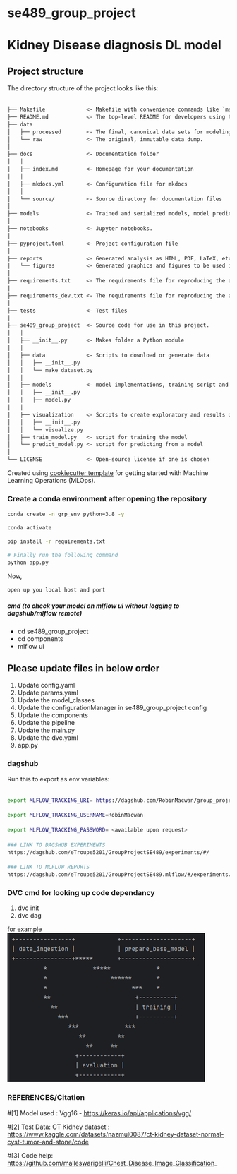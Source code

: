 # se489_group_project

# Kidney Disease diagnosis DL model

## Project structure

The directory structure of the project looks like this:

```txt

├── Makefile             <- Makefile with convenience commands like `make data` or `make train`
├── README.md            <- The top-level README for developers using this project.
├── data
│   ├── processed        <- The final, canonical data sets for modeling.
│   └── raw              <- The original, immutable data dump.
│
├── docs                 <- Documentation folder
│   │
│   ├── index.md         <- Homepage for your documentation
│   │
│   ├── mkdocs.yml       <- Configuration file for mkdocs
│   │
│   └── source/          <- Source directory for documentation files
│
├── models               <- Trained and serialized models, model predictions, or model summaries
│
├── notebooks            <- Jupyter notebooks.
│
├── pyproject.toml       <- Project configuration file
│
├── reports              <- Generated analysis as HTML, PDF, LaTeX, etc.
│   └── figures          <- Generated graphics and figures to be used in reporting
│
├── requirements.txt     <- The requirements file for reproducing the analysis environment
|
├── requirements_dev.txt <- The requirements file for reproducing the analysis environment
│
├── tests                <- Test files
│
├── se489_group_project  <- Source code for use in this project.
│   │
│   ├── __init__.py      <- Makes folder a Python module
│   │
│   ├── data             <- Scripts to download or generate data
│   │   ├── __init__.py
│   │   └── make_dataset.py
│   │
│   ├── models           <- model implementations, training script and prediction script
│   │   ├── __init__.py
│   │   ├── model.py
│   │
│   ├── visualization    <- Scripts to create exploratory and results oriented visualizations
│   │   ├── __init__.py
│   │   └── visualize.py
│   ├── train_model.py   <- script for training the model
│   └── predict_model.py <- script for predicting from a model
│
└── LICENSE              <- Open-source license if one is chosen
```

Created using [cookiecutter template](https://github.com/cookiecutter/cookiecutter) for getting
started with Machine Learning Operations (MLOps).

### Create a conda environment after opening the repository

```bash
conda create -n grp_env python=3.8 -y
```

```bash
conda activate 
```

```bash
pip install -r requirements.txt
```

```bash
# Finally run the following command
python app.py
```

Now,
```bash
open up you local host and port
```

##### cmd (to check your model on mlflow ui without logging to dagshub/mlflow remote)
- cd se489_group_project
- cd components
- mlflow ui

## Please update files in below order

1. Update config.yaml
2. Update params.yaml
3. Update the model_classes
4. Update the configurationManager in se489_group_project config
5. Update the components
6. Update the pipeline
7. Update the main.py
8. Update the dvc.yaml <optional>
9. app.py

### dagshub

Run this to export as env variables:

```bash

export MLFLOW_TRACKING_URI= https://dagshub.com/RobinMacwan/group_project_se489.mlflow

export MLFLOW_TRACKING_USERNAME=RobinMacwan

export MLFLOW_TRACKING_PASSWORD= <available upon request>

### LINK TO DAGSHUB EXPERIMENTS
https://dagshub.com/eTroupe5201/GroupProjectSE489/experiments/#/

### LINK TO MLFLOW REPORTS
https://dagshub.com/eTroupe5201/GroupProjectSE489.mlflow/#/experiments/0?searchFilter=&orderByKey=attributes.start_time&orderByAsc=false&startTime=ALL&lifecycleFilter=Active&modelVersionFilter=All+Runs&datasetsFilter=W10%3D

```

### DVC cmd for looking up code dependancy 

1. dvc init
2. dvc dag

for example 
![Dependancy diagram](image.png)

### REFERENCES/Citation

#[1] Model used : Vgg16 - https://keras.io/api/applications/vgg/

#[2] Test Data: CT Kidney dataset : https://www.kaggle.com/datasets/nazmul0087/ct-kidney-dataset-normal-cyst-tumor-and-stone/code

#[3] Code help: https://github.com/malleswarigelli/Chest_Disease_Image_Classification_




